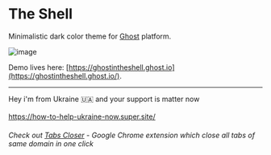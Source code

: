 # The Shell

Minimalistic dark color theme for [Ghost](http://github.com/tryghost/ghost/) platform.

![image](https://user-images.githubusercontent.com/1761114/55421430-dc7f8e80-5581-11e9-9db8-ad3071f09098.png)

Demo lives here: [https://ghostintheshell.ghost.io](https://ghostintheshell.ghost.io/).

----
Hey i'm from Ukraine 🇺🇦 and your support is matter now<br><br>
https://how-to-help-ukraine-now.super.site/


###### Check out  [Tabs Closer](https://chrome.google.com/webstore/detail/kbjdilnofjdfokcgnpfcjogadbepemno) - Google Chrome extension which close all tabs of same domain in one click

